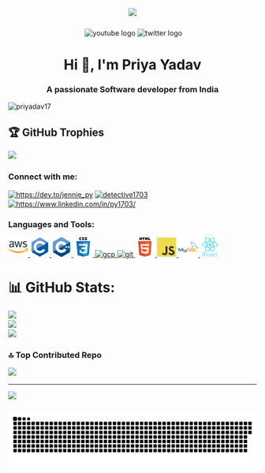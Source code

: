 <div align="center">
  <img height="150" src="https://media.giphy.com/media/M9gbBd9nbDrOTu1Mqx/giphy.gif"  />
</div>

###

<div align="center">
  <img src="https://img.shields.io/static/v1?message=LinkedIn&logo=linkedin&label=&color=0077B5&logoColor=white&labelColor=&style=for-the-badge" height="25" alt=""  />
  <img src="https://img.shields.io/static/v1?message=Youtube&logo=youtube&label=&color=FF0000&logoColor=white&labelColor=&style=for-the-badge" height="25" alt="youtube logo"  />
  <img src="https://img.shields.io/static/v1?message=Twitter&logo=twitter&label=&color=1DA1F2&logoColor=white&labelColor=&style=for-the-badge" height="25" alt="twitter logo"  />
</div>

###
<h1 align="center">Hi 👋, I'm Priya Yadav</h1>
<h3 align="center">A passionate Software developer from India</h3>

<p align="left"> <img src="https://komarev.com/ghpvc/?username=priyadav17&label=Profile%20views&color=0e75b6&style=flat" alt="priyadav17" /> </p>

## 🏆 GitHub Trophies
![](https://github-profile-trophy.vercel.app/?username=Priyadav17&theme=radical&no-frame=false&no-bg=true&margin-w=4)



<h3 align="left">Connect with me:</h3>
<p align="left">
<a href="https://dev.to/https://dev.to/jennie_py" target="blank"><img align="center" src="https://raw.githubusercontent.com/rahuldkjain/github-profile-readme-generator/master/src/images/icons/Social/devto.svg" alt="https://dev.to/jennie_py" height="30" width="40" /></a>
<a href="https://twitter.com/detective1703" target="blank"><img align="center" src="https://raw.githubusercontent.com/rahuldkjain/github-profile-readme-generator/master/src/images/icons/Social/twitter.svg" alt="detective1703" height="30" width="40" /></a>
<a href="https://linkedin.com/in/https://www.linkedin.com/in/py1703/" target="blank"><img align="center" src="https://raw.githubusercontent.com/rahuldkjain/github-profile-readme-generator/master/src/images/icons/Social/linked-in-alt.svg" alt="https://www.linkedin.com/in/py1703/" height="30" width="40" /></a>
</p>

<h3 align="left">Languages and Tools:</h3>
<p align="left"> <a href="https://aws.amazon.com" target="_blank" rel="noreferrer"> <img src="https://raw.githubusercontent.com/devicons/devicon/master/icons/amazonwebservices/amazonwebservices-original-wordmark.svg" alt="aws" width="40" height="40"/> </a> <a href="https://www.cprogramming.com/" target="_blank" rel="noreferrer"> <img src="https://raw.githubusercontent.com/devicons/devicon/master/icons/c/c-original.svg" alt="c" width="40" height="40"/> </a> <a href="https://www.w3schools.com/cpp/" target="_blank" rel="noreferrer"> <img src="https://raw.githubusercontent.com/devicons/devicon/master/icons/cplusplus/cplusplus-original.svg" alt="cplusplus" width="40" height="40"/> </a> <a href="https://www.w3schools.com/css/" target="_blank" rel="noreferrer"> <img src="https://raw.githubusercontent.com/devicons/devicon/master/icons/css3/css3-original-wordmark.svg" alt="css3" width="40" height="40"/> </a> <a href="https://cloud.google.com" target="_blank" rel="noreferrer"> <img src="https://www.vectorlogo.zone/logos/google_cloud/google_cloud-icon.svg" alt="gcp" width="40" height="40"/> </a> <a href="https://git-scm.com/" target="_blank" rel="noreferrer"> <img src="https://www.vectorlogo.zone/logos/git-scm/git-scm-icon.svg" alt="git" width="40" height="40"/> </a> <a href="https://www.w3.org/html/" target="_blank" rel="noreferrer"> <img src="https://raw.githubusercontent.com/devicons/devicon/master/icons/html5/html5-original-wordmark.svg" alt="html5" width="40" height="40"/> </a> <a href="https://developer.mozilla.org/en-US/docs/Web/JavaScript" target="_blank" rel="noreferrer"> <img src="https://raw.githubusercontent.com/devicons/devicon/master/icons/javascript/javascript-original.svg" alt="javascript" width="40" height="40"/> </a> <a href="https://www.mysql.com/" target="_blank" rel="noreferrer"> <img src="https://raw.githubusercontent.com/devicons/devicon/master/icons/mysql/mysql-original-wordmark.svg" alt="mysql" width="40" height="40"/> </a> <a href="https://reactjs.org/" target="_blank" rel="noreferrer"> <img src="https://raw.githubusercontent.com/devicons/devicon/master/icons/react/react-original-wordmark.svg" alt="react" width="40" height="40"/> </a> </p>

# 📊 GitHub Stats:
![](https://github-readme-stats.vercel.app/api?username=Priyadav17&theme=dark&hide_border=false&include_all_commits=false&count_private=false)<br/>
![](https://nirzak-streak-stats.vercel.app/?user=Priyadav17&theme=dark&hide_border=false)<br/>
![](https://github-readme-stats.vercel.app/api/top-langs/?username=Priyadav17&theme=dark&hide_border=false&include_all_commits=false&count_private=false&layout=compact)

 
### 🔝 Top Contributed Repo
![](https://github-contributor-stats.vercel.app/api?username=Priyadav17&limit=5&theme=dark&combine_all_yearly_contributions=true)

---
[![](https://visitcount.itsvg.in/api?id=Priyadav17&icon=0&color=0)](https://visitcount.itsvg.in)

###
<picture>
  <source media="(prefers-color-scheme: dark)" srcset="https://raw.githubusercontent.com/Priyadav17/Priyadav17/output/github-snake-dark.svg" />
  <source media="(prefers-color-scheme: light)" srcset="https://raw.githubusercontent.com/Priyadav17/Priyadav17/output/github-snake.svg" /> 
<img src="https://raw.githubusercontent.com/Priyadav17/Priyadav17/output/github-snake-dark.svg?palette=github-dark" alt="Snake animation" />
</picture>

